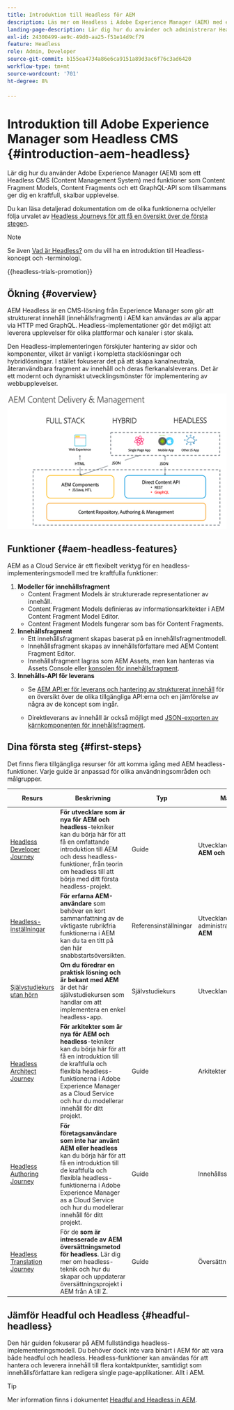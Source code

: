 ```yaml
---
title: Introduktion till Headless för AEM
description: Läs mer om Headless i Adobe Experience Manager (AEM) med en kombination av detaljerad dokumentation och headless-resor. Lär dig hur funktioner som modeller för innehållsfragment, innehållsfragment och ett GraphQL-API används för att driva Headless-upplevelser.
landing-page-description: Lär dig hur du använder och administrerar Headless i Adobe Experience Manager as a Cloud Service.
exl-id: 24300499-ae9c-49d0-aa25-f51e14d9cf79
feature: Headless
role: Admin, Developer
source-git-commit: b155ea4734a86e6ca9151a89d3ac6f76c3ad6420
workflow-type: tm+mt
source-wordcount: '701'
ht-degree: 8%

---
```



# Introduktion till Adobe Experience Manager som Headless CMS {#introduction-aem-headless}

Lär dig hur du använder Adobe Experience Manager (AEM) som ett Headless CMS (Content Management System) med funktioner som Content Fragment Models, Content Fragments och ett GraphQL-API som tillsammans ger dig en kraftfull, skalbar upplevelse.

Du kan läsa detaljerad dokumentation om de olika funktionerna och/eller följa urvalet av [Headless Journeys för att få en översikt över de första stegen](#first-steps).

>[!NOTE]
>
>Se även [Vad är Headless?](/help/headless/what-is-headless.md) om du vill ha en introduktion till Headless-koncept och -terminologi.

{{headless-trials-promotion}}

## Ökning {#overview}

AEM Headless är en CMS-lösning från Experience Manager som gör att strukturerat innehåll (innehållsfragment) i AEM kan användas av alla appar via HTTP med GraphQL. Headless-implementationer gör det möjligt att leverera upplevelser för olika plattformar och kanaler i stor skala.

Den Headless-implementeringen förskjuter hantering av sidor och komponenter, vilket är vanligt i kompletta stacklösningar och hybridlösningar. I stället fokuserar det på att skapa kanalneutrala, återanvändbara fragment av innehåll och deras flerkanalsleverans. Det är ett modernt och dynamiskt utvecklingsmönster för implementering av webbupplevelser.

![AEM implementeringsmodeller](assets/aem-implementation-models.png)

## Funktioner {#aem-headless-features}

AEM as a Cloud Service är ett flexibelt verktyg för en headless-implementeringsmodell med tre kraftfulla funktioner:

1. **Modeller för innehållsfragment**
   * Content Fragment Models är strukturerade representationer av innehåll.
   * Content Fragment Models definieras av informationsarkitekter i AEM Content Fragment Model Editor.
   * Content Fragment Models fungerar som bas för Content Fragments.
1. **Innehållsfragment**
   * Ett innehållsfragment skapas baserat på en innehållsfragmentmodell.
   * Innehållsfragment skapas av innehållsförfattare med AEM Content Fragment Editor.
   * Innehållsfragment lagras som AEM Assets, men kan hanteras via Assets Console eller [konsolen för innehållsfragment](/help/sites-cloud/administering/content-fragments/overview.md#content-fragments-console).
1. **Innehålls-API för leverans**
   * Se [AEM API:er för leverans och hantering av strukturerat innehåll](/help/headless/apis-headless-and-content-fragments.md) för en översikt över de olika tillgängliga API:erna och en jämförelse av några av de koncept som ingår.

   * Direktleverans av innehåll är också möjligt med [JSON-exporten av kärnkomponenten för innehållsfragment](https://experienceleague.adobe.com/docs/experience-manager-core-components/using/components/content-fragment-component.html).

## Dina första steg {#first-steps}

Det finns flera tillgängliga resurser för att komma igång med AEM headless-funktioner. Varje guide är anpassad för olika användningsområden och målgrupper.

| Resurs | Beskrivning | Typ | Målgrupp | Beräkna. Tid |
|---|---|---|---|---|
| [Headless Developer Journey](/help/journey-headless/developer/overview.md) | **För utvecklare som är nya för AEM och headless**-tekniker kan du börja här för att få en omfattande introduktion till AEM och dess headless-funktioner, från teorin om headless till att börja med ditt första headless-projekt. | Guide | Utvecklare **nybörjare i AEM och headless** | 1 timme |
| [Headless-inställningar](/help/headless/setup/introduction.md) | **För erfarna AEM-användare** som behöver en kort sammanfattning av de viktigaste rubrikfria funktionerna i AEM kan du ta en titt på den här snabbstartsöversikten. | Referensinställningar | Utvecklare, administratörer **med AEM** | 20 minuter |
| [Självstudiekurs utan hörn](https://experienceleague.adobe.com/docs/experience-manager-learn/getting-started-with-aem-headless/graphql/multi-step/overview.html) | **Om du föredrar en praktisk lösning och är bekant med AEM** är det här självstudiekursen som handlar om att implementera en enkel headless-app. | Självstudiekurs | Utvecklare | 2 timmar |
| [Headless Architect Journey](/help/journey-headless/architect/overview.md) | **För arkitekter som är nya för AEM och headless**-tekniker kan du börja här för att få en introduktion till de kraftfulla och flexibla headless-funktionerna i Adobe Experience Manager as a Cloud Service och hur du modellerar innehåll för ditt projekt. | Guide | Arkitekter | 1 timme |
| [Headless Authoring Journey](/help/journey-headless/author/overview.md) | **För företagsanvändare som inte har använt AEM eller headless** kan du börja här för att få en introduktion till de kraftfulla och flexibla headless-funktionerna i Adobe Experience Manager as a Cloud Service och hur du modellerar innehåll för ditt projekt. | Guide | Innehållsskapare | 1 timme |
| [Headless Translation Journey](/help/journey-headless/translation/overview.md) | För de **som är intresserade av AEM översättningsmetod för headless**. Lär dig mer om headless-teknik och hur du skapar och uppdaterar översättningsprojekt i AEM från A till Z. | Guide | Översättningsspecialister | 1 timme |

## Jämför Headful och Headless {#headful-headless}

Den här guiden fokuserar på AEM fullständiga headless-implementeringsmodell. Du behöver dock inte vara binärt i AEM för att vara både headful och headless. Headless-funktioner kan användas för att hantera och leverera innehåll till flera kontaktpunkter, samtidigt som innehållsförfattare kan redigera single page-applikationer. Allt i AEM.

>[!TIP]
>
>Mer information finns i dokumentet [Headful and Headless in AEM](/help/implementing/developing/headful-headless.md).